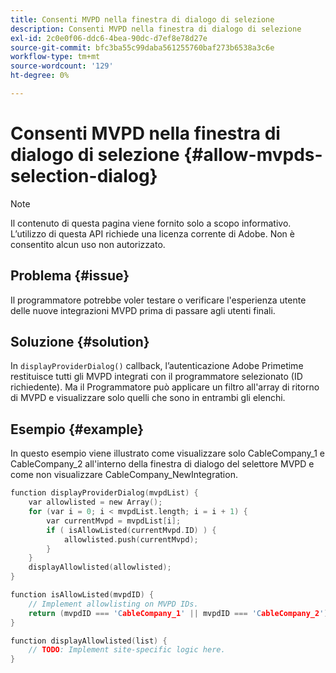 ```yaml
---
title: Consenti MVPD nella finestra di dialogo di selezione
description: Consenti MVPD nella finestra di dialogo di selezione
exl-id: 2c0e0f06-ddc6-4bea-90dc-d7ef8e78d27e
source-git-commit: bfc3ba55c99daba561255760baf273b6538a3c6e
workflow-type: tm+mt
source-wordcount: '129'
ht-degree: 0%

---
```


# Consenti MVPD nella finestra di dialogo di selezione {#allow-mvpds-selection-dialog}

>[!NOTE]
>
>Il contenuto di questa pagina viene fornito solo a scopo informativo. L’utilizzo di questa API richiede una licenza corrente di Adobe. Non è consentito alcun uso non autorizzato.

## Problema {#issue}

Il programmatore potrebbe voler testare o verificare l&#39;esperienza utente delle nuove integrazioni MVPD prima di passare agli utenti finali.

## Soluzione {#solution}

In `displayProviderDialog()` callback, l’autenticazione Adobe Primetime restituisce tutti gli MVPD integrati con il programmatore selezionato (ID richiedente). Ma il Programmatore può applicare un filtro all&#39;array di ritorno di MVPD e visualizzare solo quelli che sono in entrambi gli elenchi.

## Esempio {#example}

In questo esempio viene illustrato come visualizzare solo CableCompany_1 e CableCompany_2 all&#39;interno della finestra di dialogo del selettore MVPD e come non visualizzare CableCompany_NewIntegration.

```C
function displayProviderDialog(mvpdList) {
    var allowlisted = new Array();
    for (var i = 0; i < mvpdList.length; i = i + 1) {
        var currentMvpd = mvpdList[i];
        if ( isAllowListed(currentMvpd.ID) ) {
            allowlisted.push(currentMvpd);
        }
    }
    displayAllowlisted(allowlisted);
}

function isAllowListed(mvpdID) {
    // Implement allowlisting on MVPD IDs.
    return (mvpdID === 'CableCompany_1' || mvpdID === 'CableCompany_2');
}

function displayAllowlisted(list) {
    // TODO: Implement site-specific logic here.
}
```

<!--
**Related Information**
* [Prevent MVPDs from appearing in the Selection Dialog](/help/authentication/prevent-mvpd-selectn-dialog.md)
* **Code Samples**
* [Programmer integration guide](/help/authentication/programmer-integration-guide-overview.md)
-->
